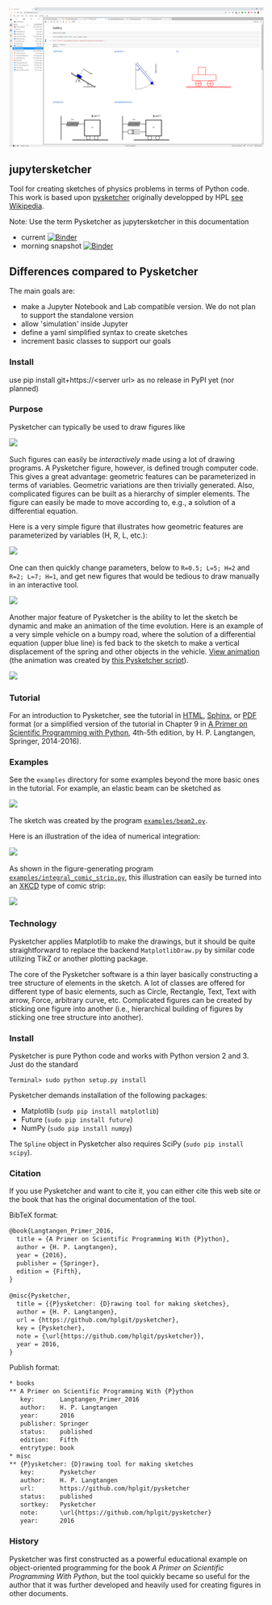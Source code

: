 ![Gallery](fig/JupyterPySketcher.png)

## jupytersketcher

Tool for creating sketches of physics problems in terms of Python code. This work is based upon [pysketcher](https://github.com/hplgit/pysketcher) originally developped by HPL [see Wikipedia](https://en.wikipedia.org/wiki/Hans_Petter_Langtangen).

Note: Use the term Pysketcher as jupytersketcher in this documentation

- current [![Binder](https://mybinder.org/badge_logo.svg)](https://mybinder.org/v2/gh/gbrault/jupytersketcher.git/master?filepath=notebooks%2FDryFriction.ipynb)
- morning snapshot  [![Binder](https://mybinder.org/badge_logo.svg)](https://mybinder.org/v2/git/https%3A%2F%2Fgogs.seadev.online%2Fgbrault%2Fjupytersketcher/master)

## Differences compared to Pysketcher

The main goals are:
- make a Jupyter Notebook and Lab compatible version. We do not plan to support the standalone version
- allow 'simulation' inside Jupyter
- define a yaml simplified syntax to create sketches
- increment basic classes to support our goals

### Install

use pip install git+https://\<server url> as no release in PyPI yet (nor planned)

### Purpose

Pysketcher can typically be used to draw figures like

<!-- <img src="doc/src/tut/fig-tut/wheel_on_inclined_plane.png" width=600> -->
![](doc/src/tut/fig-tut/wheel_on_inclined_plane.png)

Such figures can easily be *interactively* made using a lot of drawing
programs.  A Pysketcher figure, however, is defined trough
computer code. This gives a great advantage: geometric features can be
parameterized in terms of variables. Geometric variations are then
trivially generated. Also, complicated figures can be built as a
hierarchy of simpler elements.  The figure can easily be made to move
according to, e.g., a solution of a differential equation.

Here is a very simple figure that illustrates how geometric features are
parameterized by variables (H, R, L, etc.):

<!-- <img src="doc/src/tut/fig-tut/vehicle0_dim.png" width=600> -->
![](doc/src/tut/fig-tut/vehicle0_dim.png)

One can then quickly change parameters, below to
`R=0.5; L=5; H=2` and `R=2; L=7; H=1`, and get new figures that would be
tedious to draw manually in an interactive tool.

<!-- <img src="doc/src/tut/fig-tut/vehicle_v23.png" width=800> -->
![](doc/src/tut/fig-tut/vehicle_v23.png)

Another major feature of Pysketcher is the ability to let the
sketch be dynamic and make an animation of the time evolution.
Here is an example of a very simple vehicle on a bumpy road,
where the solution of a differential equation (upper blue line) is fed
back to the sketch to make a vertical displacement of the spring and
other objects in the vehicle. [View animation](http://hplgit.github.io/bumpy/doc/src/mov-bumpy/m2_k1_5_b0_2/index.html) (the animation was created by
[this Pysketcher script](https://github.com/hplgit/bumpy/blob/master/doc/src/fig-bumpy/bumpy_road_fig.py)).

<!-- <img src="http://hplgit.github.io/bumpy/doc/src/mov-bumpy/m2_k1_5_b0_2/tmp_frame_0030.png" width=600> -->
![](http://hplgit.github.io/bumpy/doc/src/mov-bumpy/m2_k1_5_b0_2/tmp_frame_0030.png)


### Tutorial

For an introduction to Pysketcher, see the tutorial in [HTML](http://hplgit.github.io/pysketcher/doc/pub/tutorial/pysketcher.html), [Sphinx](http://hplgit.github.io/pysketcher/doc/pub/tutorial/html/index.html), or [PDF](http://hplgit/github.io/pysketcher/doc/pub/tutorial/pysketcher.pdf) format (or a simplified version of
the tutorial in Chapter 9 in [A Primer on Scientific Programming with Python](http://www.amazon.com/Scientific-Programming-Computational-Science-Engineering/dp/3642549586/ref=sr_1_2?s=books&ie=UTF8&qid=1407225588&sr=1-2&keywords=langtangen), 4th-5th edition, by H. P. Langtangen, Springer, 2014-2016).

### Examples

See the `examples` directory for some examples beyond the more basic
ones in the tutorial.
For example, an elastic beam can be sketched as

<!-- <img src="fig/beam2_3.png" width=600> -->
![](fig/beam2_3.png)

The sketch was created by the program [`examples/beam2.py`](https://github.com/hplgit/pysketcher/tree/master/examples/beam2.py).

Here is an illustration of the idea of numerical integration:

<!-- <img src="fig/integral_noncomic_strip.png" width=800> -->
![](fig/integral_noncomic_strip.png)

As shown in the figure-generating program [`examples/integral_comic_strip.py`](https://github.com/hplgit/pysketcher/tree/master/examples/integral_comic_strip.py),
this illustration can easily be turned into an [XKCD](http://xkcd.com) type of comic strip:

<!-- <img src="fig/integral_comic_strip.png" width=800> -->
![](fig/integral_comic_strip.png)

### Technology

Pysketcher applies Matplotlib to make the drawings, but it should be quite
straightforward to replace the backend `MatplotlibDraw.py` by similar code
utilizing TikZ or another plotting package.

The core of the Pysketcher software is a thin layer basically
constructing a tree structure of elements in the sketch. A lot of
classes are offered for different type of basic elements, such as
Circle, Rectangle, Text, Text with arrow, Force, arbitrary curve, etc.
Complicated figures can be created by sticking one figure into another
(i.e., hierarchical building of figures by sticking one tree structure
into another).

### Install

Pysketcher is pure Python code and
works with Python version 2 and 3. Just do the standard


```
Terminal> sudo python setup.py install
```

Pysketcher demands installation of the following packages:

 * Matplotlib (`sudp pip install matplotlib`)
 * Future (`sudo pip install future`)
 * NumPy (`sudo pip install numpy`)

The `Spline` object in Pysketcher also requires SciPy (`sudo pip install scipy`).

### Citation

If you use Pysketcher and want to cite it, you can either cite this
web site or the book
that has the original documentation of the tool.

BibTeX format:


```
@book{Langtangen_Primer_2016,
  title = {A Primer on Scientific Programming With {P}ython},
  author = {H. P. Langtangen},
  year = {2016},
  publisher = {Springer},
  edition = {Fifth},
}

@misc{Pysketcher,
  title = {{P}ysketcher: {D}rawing tool for making sketches},
  author = {H. P. Langtangen},
  url = {https://github.com/hplgit/pysketcher},
  key = {Pysketcher},
  note = {\url{https://github.com/hplgit/pysketcher}},
  year = 2016,
}
```

Publish format:


```
* books
** A Primer on Scientific Programming With {P}ython
   key:       Langtangen_Primer_2016
   author:    H. P. Langtangen
   year:      2016
   publisher: Springer
   status:    published
   edition:   Fifth
   entrytype: book
* misc
** {P}ysketcher: {D}rawing tool for making sketches
   key:       Pysketcher
   author:    H. P. Langtangen
   url:       https://github.com/hplgit/pysketcher
   status:    published
   sortkey:   Pysketcher
   note:      \url{https://github.com/hplgit/pysketcher}
   year:      2016
```

### History

Pysketcher was first constructed as a powerful educational example on
object-oriented programming for the book
*A Primer on Scientific Programming With Python*, but the tool quickly
became so useful for the author that it was further developed and
heavily used for creating figures in other documents.

